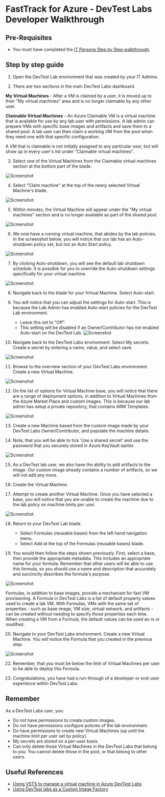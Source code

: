 # FastTrack for Azure - DevTest Labs Developer Walkthrough

## Pre-Requisites
* You must have completed the [IT Persona Step by Step walkthrough](https://github.com/Azure/onboarding-guidance/blob/master/DevTest/DevTestLabs/1%20-%20devtest-labs-walkthrough-it.md).

## Step by step guide

1. Open the DevTest Lab environment that was created by your IT Admins.

2. There are two sections in the main DevTest Labs dashboard.

**My Virtual Machines** -  After a VM is claimed by a user, it is moved up to their "My virtual machines" area and is no longer claimable by any other user.

**Claimable Virtual Machines** - An Azure Claimable VM is a virtual machine that is available for use by any lab user with permissions. A lab admin can prepare VMs with specific base images and artifacts and save them to a shared pool. A lab user can then claim a working VM from the pool when they need one with that specific configuration.

A VM that is claimable is not initially assigned to any particular user, but will show up in every user's list under "Claimable virtual machines". 

3. Select one of the Virtual Machines from the Claimable virtual machines section at the bottom part of the blade.

![Screenshot](/Images/dtl-dev-1.png)

4. Select "Claim machine" at the top of the newly selected Virtual Machine's blade.

![Screenshot](/Images/dtl-dev-2.png)

5. Within minutes, the Virtual Machine will appear under the "My virtual machines" section and is no longer available as part of the shared pool.

![Screenshot](/Images/dtl-dev-3.png)

6. We now have a running virtual machine, that abides by the lab policies. In the screenshot below, you will notice that our lab has an Auto-shutdown policy set, but not an Auto Start policy.

![Screenshot](/Images/dtl-dev-4.png)

7. By clicking Auto-shutdown, you will see the default lab shutdown schedule. It is possible for you to override the Auto-shutdown settings specifically for your virtual machine.

![Screenshot](/Images/dtl-dev-5.png)

8. Navigate back to the blade for your Virtual Machine. Select Auto-start.

9. You will notice that you can adjust the settings for Auto-start. This is because the Lab Admin has enabled Auto-start policies for the DevTest Lab environment.
    * Leave this set to "Off".
    * This setting will be disabled if an Owner/Contributor has not enabled Auto-start on the DevTest Lab.
![Screenshot](/Images/dtl-dev-6.png)

10. Navigate back to the DevTest Labs environment. Select My secrets. Create a secret by entering a name, value, and select save.

![Screenshot](/Images/dtl-dev-65.png)

11. Browse to the overview section of your DevTest Labs environment. Create a new Virtual Machine.

![Screenshot](/Images/dtl-dev-7.png)

12. On the list of options for Virtual Machine base, you will notice that there are a range of deployment options, in addition to Virtual Machines from the Azure Market Place and custom images. This is because our lab admin has setup a private repository, that contains ARM Templates.

![Screenshot](/Images/dtl-dev-75.png)

13. Create a new Machine based from the custom image made by your DevTest Labs Owner/Contributor, and populate the machine details. 

14. Note, that you will be able to tick 'Use a shared secret' and use the password that you securely stored in Azure KeyVault earlier.

![Screenshot](/Images/dtl-dev-8.png)

15. As a DevTest lab user, we also have the ability to add artifacts to the image. Our custom image already contains a number of artifacts, so we will not add any more.

16. Create the Virtual Machine.

17. Attempt to create another Virtual Machine. Once you have selected a base, you will notice that you are unable to create the machine due to the lab policy on machine limits per user.

![Screenshot](/Images/dtl-dev-10.png)

18. Return to your DevTest Lab blade.
    * Select Formulas (reusable bases) from the left hand navigation menu.
    * Select Add at the top of the Formulas (reusable bases) blade.

19. You would then follow the steps shown previously. First, select a base, then provide the appropriate metadata. This includes an appropriate name for your formula. Remember that other users will be able to use this formula, so you should use a name and description that accurately and succinctly describes the formula's purpose. 

![Screenshot](/Images/dtl-dev-12.png)

Formulas, in addition to base images, provide a mechanism for fast VM provisioning. A Formula in DevTest Labs is a list of default property values used to create a lab VM. With Formulas, VMs with the same set of properties - such as base image, VM size, virtual network, and artifacts - can be created without needing to specify those properties each time. When creating a VM from a Formula, the default values can be used as-is or modified.

20. Navigate to your DevTest Labs environment. Create a new Virtual Machine. You will notice the Formula that you created in the previous step.


![Screenshot](/Images/dtl-dev-13.png)

22. Remember, that you must be below the limit of Virtual Machines per user to be able to deploy this Formula. 

23. Congratulations, you have had a run-through of a developer or end-user experience within DevTest Labs.

## Remember

As a DevTest Labs user, you:
* Do not have permissions to create custom images.
* Do not have permissions configure policies of the lab environment.
* Do have permissions to create new Virtual Machines (up until the machine limit per user set by policy).
* My secrets are stored on a per-user basis.
* Can only delete those Virtual Machines in the DevTest Labs that belong to you. You cannot delete those in the pool, or that belong to other users.

## Useful References
* [Using VSTS to manage a virtual machine in Azure DevTest Labs](https://www.visualstudio.com/en-us/docs/build/apps/cd/azure/deploy-provision-devtest-lab)
* [Using DevTest labs as a Custom Image Factory](https://blogs.msdn.microsoft.com/devtestlab/2017/04/17/video-custom-image-factory-with-azure-devtest-labs/)
